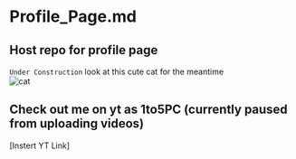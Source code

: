 # Profile_Page.md
## Host repo for profile page
`Under Construction`
look at this cute cat for the meantime  
![cat](https://avatars.githubusercontent.com/u/80444139?v=4)
## Check out me on yt as 1to5PC (currently paused from uploading videos)
[Instert YT Link]